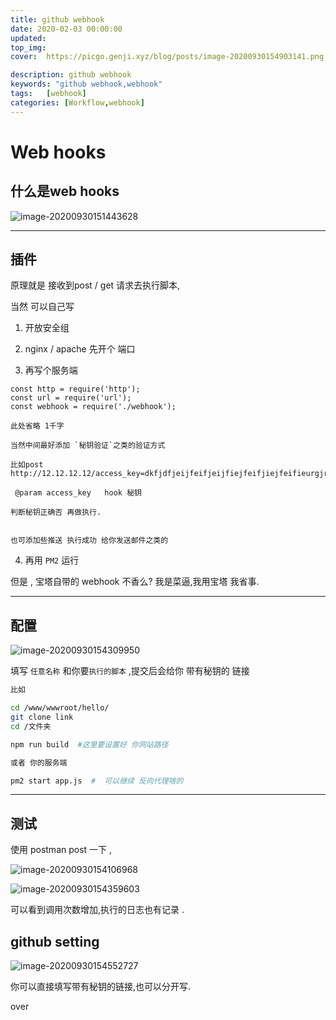 ```yaml
---
title: github webhook
date: 2020-02-03 00:00:00
updated: 
top_img:
cover:  https://picgo.genji.xyz/blog/posts/image-20200930154903141.png

description: github webhook
keywords: "github webhook,webhook"
tags:  	[webhook]
categories: [Workflow,webhook]
---
```










# Web hooks

##  什么是web hooks

![image-20200930151443628](https://picgo.genji.xyz/blog/posts/image-20200930151443628.png)

-----

## 插件

原理就是 接收到post / get  请求去执行脚本, 



当然 可以自己写 

1. 开放安全组

2. nginx / apache 先开个 端口

3. 再写个服务端

```node
const http = require('http');
const url = require('url');
const webhook = require('./webhook');

此处省略 1千字

当然中间最好添加 `秘钥验证`之类的验证方式

比如post  http://12.12.12.12/access_key=dkfjdfjeijfeifjeijfiejfeifjiejfeifieurgjrig

 @param access_key   hook 秘钥

判断秘钥正确否 再做执行.


也可添加些推送 执行成功 给你发送邮件之类的
```

4. 再用 `PM2` 运行



但是 , 宝塔自带的 webhook 不香么? 我是菜逼,我用宝塔 我省事.

-----

## 配置

![image-20200930154309950](https://picgo.genji.xyz/blog/posts/image-20200930154309950.png)

填写 `任意名称`  和你要`执行的脚本`  ,提交后会给你 带有秘钥的 链接

```bash
比如 

cd /www/wwwroot/hello/
git clone link
cd /文件夹

npm run build  #这里要设置好 你网站路径 

或者 你的服务端 

pm2 start app.js  #  可以继续 反向代理啥的 
```

-----

## 测试



使用 postman  post 一下 ,

![image-20200930154106968](https://picgo.genji.xyz/blog/posts/image-20200930154106968.png)



![image-20200930154359603](https://picgo.genji.xyz/blog/posts/image-20200930154359603.png)

可以看到调用次数增加,执行的日志也有记录 .

## github setting

![image-20200930154552727](https://picgo.genji.xyz/blog/posts/image-20200930154552727.png)

你可以直接填写带有秘钥的链接,也可以分开写.


over





